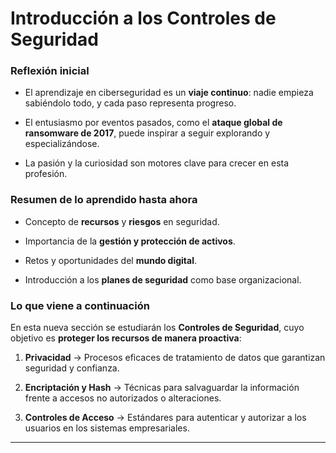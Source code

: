 
# Introducción a los Controles de Seguridad

### Reflexión inicial

- El aprendizaje en ciberseguridad es un **viaje continuo**: nadie empieza sabiéndolo todo, y cada paso representa progreso.
    
- El entusiasmo por eventos pasados, como el **ataque global de ransomware de 2017**, puede inspirar a seguir explorando y especializándose.
    
- La pasión y la curiosidad son motores clave para crecer en esta profesión.
    

### Resumen de lo aprendido hasta ahora

- Concepto de **recursos** y **riesgos** en seguridad.
    
- Importancia de la **gestión y protección de activos**.
    
- Retos y oportunidades del **mundo digital**.
    
- Introducción a los **planes de seguridad** como base organizacional.
    

### Lo que viene a continuación

En esta nueva sección se estudiarán los **Controles de Seguridad**, cuyo objetivo es **proteger los recursos de manera proactiva**:

1. **Privacidad** → Procesos eficaces de tratamiento de datos que garantizan seguridad y confianza.
    
2. **Encriptación y Hash** → Técnicas para salvaguardar la información frente a accesos no autorizados o alteraciones.
    
3. **Controles de Acceso** → Estándares para autenticar y autorizar a los usuarios en los sistemas empresariales.
    

---

